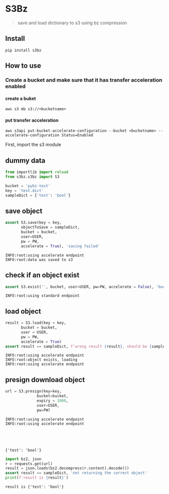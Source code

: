 # S3Bz
> save and load dictionary to s3 using bz compression


## Install

`pip install s3bz`

## How to use

### Create a bucket and make sure that it has transfer acceleration enabled
#### create a buket
`aws s3 mb s3://<bucketname>`
#### put transfer acceleration
`aws s3api put-bucket-accelerate-configuration --bucket <bucketname> --accelerate-configuration Status=Enabled`

First, import the s3 module

## dummy data

```python
from importlib import reload
from s3bz.s3bz import S3

bucket = 'pybz-test'
key = 'test.dict'
sampleDict = {'test': 'bool'}
```

## save object

```python
assert S3.save(key = key, 
       objectToSave = sampleDict,
       bucket = bucket,
       user=USER,
       pw = PW,
       accelerate = True), 'saving failed'
```

    INFO:root:using accelerate endpoint
    INFO:root:data was saved to s3


## check if an object exist

```python
assert S3.exist('', bucket, user=USER, pw=PW, accelerate = False), 'bucket doesnt exist'
```

    INFO:root:using standard endpoint


## load object

```python
result = S3.load(key = key,
       bucket = bucket,
       user = USER,
       pw = PW,
       accelerate = True)
assert result == sampleDict, f'wrong result {result}, should be {sampleDict}'
```

    INFO:root:using accelerate endpoint
    INFO:root:object exists, loading
    INFO:root:using accelerate endpoint


## presign download object

```python
url = S3.presign(key=key,
              bucket=bucket,
              expiry = 1000,
              user=USER,
              pw=PW)
```

    INFO:root:using accelerate endpoint
    INFO:root:using accelerate endpoint





    {'test': 'bool'}



```python
import bz2, json
r = requests.get(url)
result = json.loads(bz2.decompress(r.content).decode())
assert result == sampleDict, 'not returning the correct object'
print(f'result is {result}')
```

    result is {'test': 'bool'}

